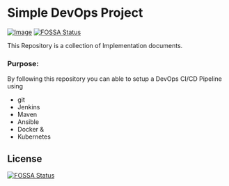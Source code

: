 # Simple DevOps Project

[![Image](https://github.com/yankils/Simple-DevOps-Project/blob/master/Devops_course.PNG "DevOps Project - CI/CD with Jenkins Ansible Docker Kubernetes ")](https://www.udemy.com/course/valaxy-devops/?referralCode=8147A5CF4C8C7D9E253F)[![FOSSA Status](https://app.fossa.com/api/projects/git%2Bgithub.com%2FStateraSolutions%2FSimple-DevOps-Project.svg?type=shield)](https://app.fossa.com/projects/git%2Bgithub.com%2FStateraSolutions%2FSimple-DevOps-Project?ref=badge_shield)


This Repository is a collection of Implementation documents. 

### Purpose:
By following this repository you can able to setup a DevOps CI/CD Pipeline using
- git
- Jenkins
- Maven
- Ansible
- Docker &
- Kubernetes



## License
[![FOSSA Status](https://app.fossa.com/api/projects/git%2Bgithub.com%2FStateraSolutions%2FSimple-DevOps-Project.svg?type=large)](https://app.fossa.com/projects/git%2Bgithub.com%2FStateraSolutions%2FSimple-DevOps-Project?ref=badge_large)